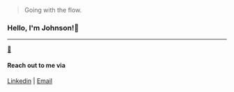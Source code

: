 > Going with the flow.
### Hello, I'm Johnson!👋
---
[🍵](https://johnsonl111.github.io/quartz/)

#### Reach out to me via
[Linkedin](https://www.linkedin.com/in/johnson-luong/) | [Email](jkl53@sfu.ca)

